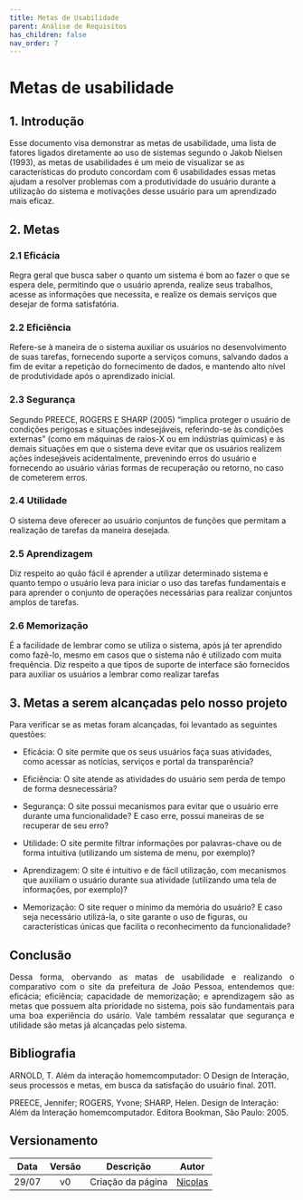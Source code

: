 ```yaml
---
title: Metas de Usabilidade
parent: Análise de Requisitos
has_children: false
nav_order: 7
---
```


# Metas de usabilidade


## 1. Introdução
Esse documento visa demonstrar as metas de usabilidade, uma lista de fatores ligados diretamente ao uso de sistemas segundo o Jakob Nielsen (1993), as metas de usabilidades é um meio de visualizar se as características do produto concordam com 6 usabilidades essas metas ajudam a resolver problemas com a produtividade do usuário durante a utilização do sistema e motivações desse usuário para um aprendizado mais eficaz.

## 2. Metas
### 2.1 Eficácia
Regra geral que busca saber o quanto um sistema é bom ao fazer o que se espera dele, permitindo que o usuário aprenda, realize seus trabalhos, acesse as informações que necessita, e realize os demais serviços que desejar de forma satisfatória. 

### 2.2 Eficiência
Refere-se à maneira de o sistema auxiliar os usuários no desenvolvimento de suas tarefas, fornecendo suporte a serviços comuns, salvando dados a fim de evitar a repetição do fornecimento de dados, e mantendo alto nível de produtividade após o aprendizado inicial. 

### 2.3 Segurança
Segundo PREECE, ROGERS E SHARP (2005) “implica proteger o usuário de condições perigosas e situações indesejáveis, referindo-se às condições externas” (como em máquinas de raios-X ou em indústrias químicas) e às demais situações em que o sistema deve evitar que os usuários realizem ações indesejáveis acidentalmente, prevenindo erros do usuário e fornecendo ao usuário várias formas de recuperação ou retorno, no caso de cometerem erros. 

### 2.4 Utilidade
O sistema deve oferecer ao usuário conjuntos de funções que permitam a realização de tarefas da maneira desejada.

### 2.5 Aprendizagem
Diz respeito ao quão fácil é aprender a utilizar determinado sistema e quanto tempo o usuário leva para iniciar o uso das tarefas fundamentais e para aprender o conjunto de operações necessárias para realizar conjuntos amplos de tarefas.

### 2.6 Memorização
É a facilidade de lembrar como se utiliza o sistema, após já  ter aprendido como fazê-lo, mesmo em casos que o sistema não é utilizado com muita frequência. Diz respeito a que tipos de suporte de interface são fornecidos para auxiliar os usuários a lembrar como realizar tarefas

## 3. Metas a serem alcançadas pelo nosso projeto
Para verificar se as metas foram alcançadas, foi levantado as seguintes questões:

* Eficácia: O site permite que os seus usuários faça suas atividades, como acessar as notícias, serviços e portal da transparência?   

* Eficiência: O site atende as atividades do usuário sem perda de tempo de forma desnecessária?

* Segurança: O site possui mecanismos para evitar que o usuário erre durante uma funcionalidade? E caso erre, possui maneiras de se recuperar de seu erro?

* Utilidade: O site permite filtrar informações por palavras-chave ou de forma intuitiva (utilizando um sistema de menu, por exemplo)?

* Aprendizagem: O site é intuitivo e de fácil utilização, com mecanismos que auxiliam o usuário durante sua atividade (utilizando uma tela de informações, por exemplo)?

* Memorização: O site requer o mínimo da memória do usuário? E caso seja necessário utilizá-la, o site garante o uso de figuras, ou características únicas que facilita o reconhecimento da funcionalidade?

## Conclusão

<p align="justify">
Dessa forma, obervando as matas de usabilidade e realizando o comparativo com o site da prefeitura de João Pessoa, entendemos que: eficácia; eficiência; capacidade de memorização; e aprendizagem são as metas que possuem alta prioridade no sistema, pois são fundamentais para uma boa experiência do usário. Vale também ressalatar que segurança e utilidade são metas já alcançadas pelo sistema.</p>

## Bibliografia

ARNOLD, T. Além da interação homemcomputador: O Design de Interação, seus processos e metas, em busca da satisfação do usuário final. 2011.

PREECE, Jennifer; ROGERS, Yvone; SHARP, Helen. Design de Interação: Além da Interação homemcomputador. Editora Bookman, São Paulo: 2005. 

## Versionamento
 
| Data  | Versão |     Descrição     |                     Autor                     |
| :---: | :----: | :---------------: | :-------------------------------------------: |
| 29/07 |   v0   | Criação da página | [Nicolas](https://github.com/Nicolas-Roberto) |
